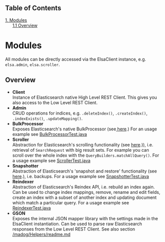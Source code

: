 ## Table of Contents
[1. Modules](#modules)<br>
&nbsp;&nbsp;&nbsp;&nbsp;&nbsp;&nbsp;[1.1 Overview](#overview)<br>
# Modules

All modules can be directly accessed via the ElsaClient instance, e.g. `elsa.admin`, `elsa.scroller`.

## Overview

* **Client**<br>
Instance of Elasticsearch native High Level REST Client. This gives you also access to the Low Level REST Client.
* **Admin**<br>
CRUD operations for indices, e.g. `.deleteIndex()`, `.createIndex()`, `.indexExists()`, `.updateMapping()`.
* **BulkProcessor**<br>
Exposes Elasticsearch's native BulkProcessor (see[ here](https://www.elastic.co/guide/en/elasticsearch/client/java-api/current/java-docs-bulk-processor.html).) For an usage example see [BulkProcessorTest.java](/src/test/java/bulkprocessor/BulkProcessorTest.java)
* **Scroller**<br>
Abstraction for Elasticsearch's scrolling functionality (see [ here](https://www.elastic.co/guide/en/elasticsearch/reference/current/search-request-scroll.html).)), i.e. retrieval of `SearchRequest` with big result sets. For example you can scroll over the whole index with the `QueryBuilders.matchAllQuery()`. For a usage example see [ScrollerTest.java](/src/test/java/scroller/ScrollerTest.java)
* **Snapshotter**<br>
Abstraction of Elasticsearch's 'snapshot and restore' functionality (see [ here](https://www.elastic.co/guide/en/elasticsearch/reference/current/modules-snapshots.html).), i.e. backups. For a usage example see [SnapshotterTest.java](/src/test/java/snapshotter/SnapshotterTest.java)
* **Reindexer**<br>
Abstraction of Elasticsearch's Reindex API, i.e. rebuild an index again. Can be used to change index mappings,  remove, rename and edit fields, create an index with a subset of another index and updating document which match a particular query. For a usage example see [ReindexerTest.java](/src/test/java/reindexer/ReindexerTest.java)
* **GSON**<br>
Exposes the internal JSON mapper library with the settings made in the ElsaClient instantiation. Can be used to parse raw Elasticsearch responses from the Low Level REST Client. See also section [/madog/Helpers/readme.md](/madog/Helpers/readme.md)


